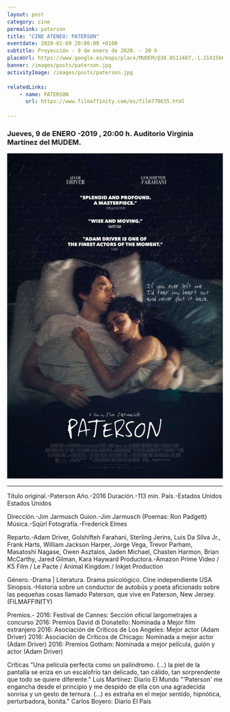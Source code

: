 ```yaml
---
layout: post
category: cine
permalink: paterson
title: "CINE ATENEO: PATERSON"
eventdate: 2020-01-09 20:00:00 +0100
subtitle: Proyección - 9 de enero de 2020. - 20 h
placeUrl: https://www.google.es/maps/place/MUDEM/@38.0511487,-1.2141566,15z/data=!4m5!3m4!1s0x0:0xde6031502e1b4fbc!8m2!3d38.0511487!4d-1.2141566
banner: /images/posts/paterson.jpg
activityImage: /images/posts/paterson.jpg

relatedLinks:
    - name: PATERSON
      url: https://www.filmaffinity.com/es/film779635.html

---
```


### Jueves, 9 de ENERO -2019 , 20:00 h. Auditorio Virginia Martínez del MUDEM.

![cartel](/images/posts/paterson.jpg)
***
Título original.-Paterson
Año.-2016
Duración.-113 min.
País.-Estados Unidos Estados Unidos

Dirección.-Jim Jarmusch
Guion.-Jim Jarmusch (Poemas: Ron Padgett)
Música.-Sqürl
Fotografía.-Frederick Elmes

Reparto.-Adam Driver, Golshifteh Farahani, Sterling Jerins, Luis Da Silva Jr., Frank Harts, William Jackson Harper, Jorge Vega, Trevor Parham, Masatoshi Nagase, Owen Asztalos, Jaden Michael, Chasten Harmon, Brian McCarthy, Jared Gilman, Kara Hayward
Productora.-Amazon Prime Video / K5 Film / Le Pacte / Animal Kingdom / Inkjet Production

Género.-Drama | Literatura. Drama psicológico. Cine independiente USA
Sinopsis.-Historia sobre un conductor de autobús y poeta aficionado sobre las pequeñas cosas llamado Paterson, que vive en Paterson, New Jersey. (FILMAFFINITY)

Premios.-
2016: Festival de Cannes: Sección oficial largometrajes a concurso
2016: Premios David di Donatello: Nominada a Mejor film extranjero
2016: Asociación de Críticos de Los Angeles: Mejor actor (Adam Driver)
2016: Asociación de Críticos de Chicago: Nominada a mejor actor (Adam Driver)
2016: Premios Gotham: Nominada a mejor película, guión y actor (Adam Driver)

Críticas
"Una película perfecta como un palíndromo. (...) la piel de la pantalla se eriza en un escalofrío tan delicado, tan cálido, tan sorprendente que todo se quiere diferente." 
Luis Martínez: Diario El Mundo 
"'Paterson' me engancha desde el principio y me despido de ella con una agradecida sonrisa y un gesto de ternura. (...) es extraña en el mejor sentido, hipnótica, perturbadora, bonita." 
Carlos Boyero: Diario El País 
